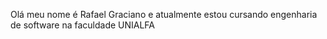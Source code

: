 
Olá meu nome é Rafael Graciano e atualmente estou cursando engenharia de software na faculdade UNIALFA
